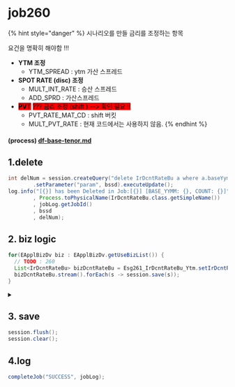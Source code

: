 # job260

{% hint style="danger" %}
시나리오를 만들 금리를 조정하는 항목

요건을 명확히 해야함 !!!

&#x20;

* **YTM 조정**&#x20;
  * YTM\_SPREAD : ytm 가산 스프레드&#x20;
* **SPOT RATE (disc) 조정**&#x20;
  * MULT\_INT\_RATE : 승산 스프레드 &#x20;
  * ADD\_SPRD : 가산스프레드&#x20;
* <mark style="background-color:red;">**PVT**</mark> <mark style="background-color:red;"></mark><mark style="background-color:red;">??? 금리 조정 (shift ) --> 확인 필요 !!</mark>
  * PVT\_RATE\_MAT\_CD : shift 버킷&#x20;
  * MULT\_PVT\_RATE : 현재 코드에서는 사용하지 않음.&#x20;
{% endhint %}

#### (process) [df-base-tenor.md](../../../../biz-logic/esg-process/2.-adjusted-risk-free-term-structure/bottom-up-discount-rate/df-base-tenor.md "mention")

## 1.delete&#x20;

```java
int delNum = session.createQuery("delete IrDcntRateBu a where a.baseYymm=:param")
        .setParameter("param", bssd).executeUpdate();				
log.info("[{}] has been Deleted in Job:[{}] [BASE_YYMM: {}, COUNT: {}]"
        , Process.toPhysicalName(IrDcntRateBu.class.getSimpleName())
        , jobLog.getJobId()
        , bssd
        , delNum);
```

## 2. biz logic&#x20;

```java
for(EApplBizDv biz : EApplBizDv.getUseBizList()) {
  // TODO : 260  
  List<IrDcntRateBu> bizDcntRateBu = Esg261_IrDcntRateBu_Ytm.setIrDcntRateBu(bssd, irModelNm,  biz, bizIrParamSw.get(biz));
  bizDcntRateBu.stream().forEach(s -> session.save(s));
}
```

<details>

<summary></summary>

```java
String irModelNm = "AFNS";//for acquiring AFNS Shock Spread		

List<IrDcntRateBu> kicsDcntRateBu = Esg261_IrDcntRateBu_Ytm.setIrDcntRateBu(bssd, irModelNm, "KICS", kicsSwMap);				
kicsDcntRateBu.stream().forEach(s -> session.save(s));

List<IrDcntRateBu> ifrsDcntRateBu = Esg260_IrDcntRateBu.setIrDcntRateBu(bssd, irModelNm, "IFRS", ifrsSwMap);
ifrsDcntRateBu.stream().forEach(s -> session.save(s));

List<IrDcntRateBu> ibizDcntRateBu = Esg260_IrDcntRateBu.setIrDcntRateBu(bssd, irModelNm, "IBIZ", ibizSwMap);
ibizDcntRateBu.stream().forEach(s -> session.save(s));

//forward curve or manual shift of term structure is treated here
List<IrDcntRateBu> saasDcntRateBu = Esg260_IrDcntRateBu.setIrDcntRateBu(bssd, irModelNm, "SAAS", saasSwMap);
saasDcntRateBu.stream().forEach(s -> session.save(s));
```



</details>

## 3. save&#x20;

```java
session.flush();
session.clear();
```

## 4.log

```java
completeJob("SUCCESS", jobLog);
```

